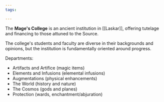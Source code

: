 ```yaml
---
tags:

---
```

The **Mage's College** is an ancient institution in [[Laskar]], offering tutelage and financing to those attuned to the Source.

The college's students and faculty are diverse in their backgrounds and opinions, but the institution is fundamentally oriented around progress.

Departments:
- Artifacts and Artifice (magic items)
- Elements and Infusions (elemental infusions)
- Augmentations (physical enhancements)
- The World (history and nature)
- The Cosmos (gods and planes)
- Protection (wards, enchantment/abjuration)